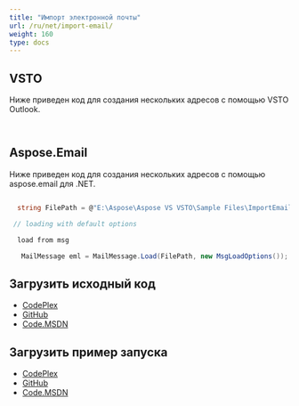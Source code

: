 ```yaml
---
title: "Импорт электронной почты"
url: /ru/net/import-email/
weight: 160
type: docs
---
```



## **VSTO**
Ниже приведен код для создания нескольких адресов с помощью VSTO Outlook.

``` cs



```
## **Aspose.Email**
Ниже приведен код для создания нескольких адресов с помощью aspose.email для .NET.

``` cs

  string FilePath = @"E:\Aspose\Aspose VS VSTO\Sample Files\ImportEmail.msg"; 

 // loading with default options

  load from msg

   MailMessage eml = MailMessage.Load(FilePath, new MsgLoadOptions());

```
## **Загрузить исходный код**
- [CodePlex](https://asposeemailvsto.codeplex.com/SourceControl/latest#Code)
- [GitHub](https://github.com/aspose-email/Aspose.Email-for-.NET/tree/master/Plugins/Aspose.Email%20Vs%20VSTO%20Outlook/Code%20Comparison%20of%20Common%20Features/Import%20Email)
- [Code.MSDN](https://code.msdn.microsoft.com/Code-Comparison-of-common-4e0f39b8/view/SourceCode#content)
## **Загрузить пример запуска**
- [CodePlex](https://asposeemailvsto.codeplex.com/releases/view/620910)
- [GitHub](https://github.com/aspose-email/Aspose.Email-for-.NET/releases/tag/AsposeEmailVsVSTOv1.2)
- [Code.MSDN](https://code.msdn.microsoft.com/Code-Comparison-of-common-4e0f39b8)

